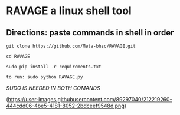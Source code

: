 # RAVAGE a linux shell tool

## Directions: paste commands in shell in order

`git clone https://github.com/Meta-bhsc/RAVAGE.git`

`cd RAVAGE`

`sudo pip install -r requirements.txt`

`to run: sudo python RAVAGE.py`

*SUDO IS NEEDED IN BOTH COMANDS*

(https://user-images.githubusercontent.com/89297040/212219260-444cdd06-4be5-4181-8052-2bdceef9548d.png)

